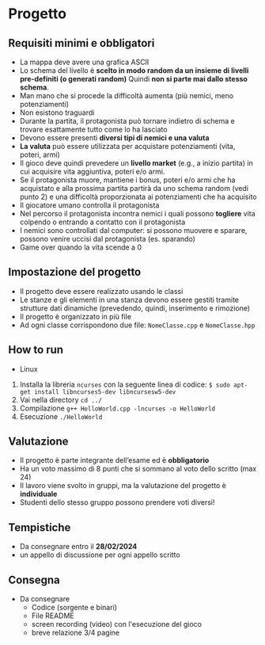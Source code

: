 # Progetto

## Requisiti minimi e obbligatori
- La mappa deve avere una grafica ASCII
- Lo schema del livello è **scelto in modo random da un insieme di livelli pre-definiti (o generati random)**
    Quindi **non si parte mai dallo stesso schema**.
- Man mano che si procede la difficoltà aumenta (più nemici, meno potenziamenti)
- Non esistono traguardi
- Durante la partita, il protagonista può tornare indietro di schema e trovare esattamente tutto come lo ha lasciato
- Devono essere presenti **diversi tipi di nemici e una valuta**
- **La valuta** può essere utilizzata per acquistare potenziamenti (vita, poteri, armi)
- Il gioco deve quindi prevedere un **livello market** (e.g., a inizio partita) in cui acquisire vita aggiuntiva, poteri e/o armi.
- Se il protagonista muore, mantiene i bonus, poteri e/o armi che ha acquistato e
alla prossima partita partirà da uno schema random (vedi punto 2) e una difficoltà
proporzionata ai potenziamenti che ha acquisito
- Il giocatore umano controlla il protagonista
- Nel percorso il protagonista incontra nemici i quali possono **togliere** vita
colpendo o entrando a contatto con il protagonista
- I nemici sono controllati dal computer: si possono muovere e sparare, possono
venire uccisi dal protagonista (es. sparando)
- Game over quando la vita scende a 0

## Impostazione del progetto
- Il progetto deve essere realizzato usando le classi
- Le stanze e gli elementi in una stanza devono essere gestiti tramite strutture dati dinamiche (prevedendo, quindi, inserimento e rimozione)
- Il progetto è organizzato in più file
- Ad ogni classe corrispondono due file: `NomeClasse.cpp` e `NomeClasse.hpp`

## How to run
- Linux
1. Installa la libreria `ncurses` con la seguente linea di codice:
    `$ sudo apt-get install libncurses5-dev libncursesw5-dev`
2. Vai nella directory
    `cd ../`
3. Compilazione
    `g++ HelloWorld.cpp -lncurses -o HelloWorld`
4. Esecuzione
    `./HelloWorld`


## Valutazione
- Il progetto è parte integrante dell’esame ed è **obbligatorio**
- Ha un voto massimo di 8 punti che si sommano al voto dello scritto (max 24)
- Il lavoro viene svolto in gruppi, ma la valutazione del progetto è **individuale**
- Studenti dello stesso gruppo possono prendere voti diversi!

## Tempistiche
- Da consegnare entro il **28/02/2024**
- un appello di discussione per ogni appello scritto

## Consegna
- Da consegnare
    - Codice (sorgente e binari)
    - File README
    - screen recording (video) con l'esecuzione del gioco
    - breve relazione 3/4 pagine